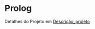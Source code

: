 # Prolog

Detalhes do Projeto em [Descrição_projeto](https://github.com/ArimateiaFilho/Prolog/blob/main/Assassinato%20na%20Casa%20do%20Amanhecer.pdf)
